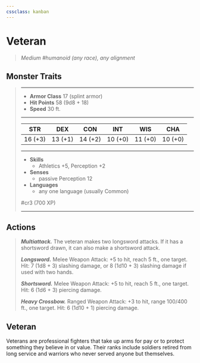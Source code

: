 ```yaml
---
cssclass: kanban
---
```


# Veteran
>*Medium #humanoid (any race), any alignment*
## Monster Traits
>___
>- **Armor Class** 17 (splint armor)
>- **Hit Points** 58 (9d8 + 18)
>- **Speed** 30 ft.
>___
>|STR|DEX|CON|INT|WIS|CHA|
>|:---:|:---:|:---:|:---:|:---:|:---:|
>|16 (+3)|13 (+1)|14 (+2)|10 (+0)|11 (+0)|10 (+0)|
>___
>- **Skills**
>	 - Athletics +5, Perception +2
>- **Senses**
>	 - passive Perception 12
>- **Languages**
>	 - any one language (usually Common)
>
> #cr3 (700 XP)
>___
## Actions
>***Multiattack.*** The veteran makes two longsword attacks. If it has a shortsword drawn, it can also make a shortsword attack.  
>
>***Longsword.*** Melee Weapon Attack: +5 to hit, reach 5 ft., one target. Hit: 7 (1d8 + 3) slashing damage, or 8 (1d10 + 3) slashing damage if used with two hands.  
>
>***Shortsword.*** Melee Weapon Attack: +5 to hit, reach 5 ft., one target. Hit: 6 (1d6 + 3) piercing damage.  
>
>***Heavy Crossbow.*** Ranged Weapon Attack: +3 to hit, range 100/400 ft., one target. Hit: 6 (1d10 + 1) piercing damage.
## Veteran
Veterans are professional fighters that take up arms for pay or to protect something they believe in or value. Their ranks include soldiers retired from long service and warriors who never served anyone but themselves.